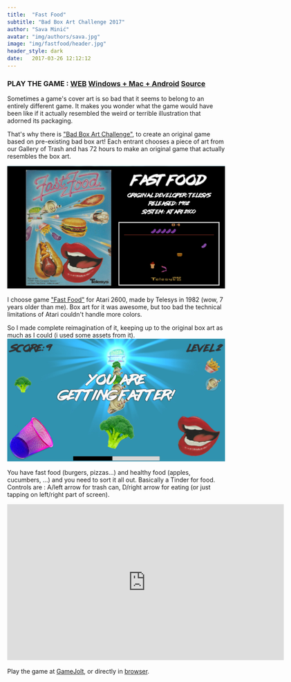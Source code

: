 ```yaml
---
title:  "Fast Food"
subtitle: "Bad Box Art Challenge 2017"
author: "Sava Minić"
avatar: "img/authors/sava.jpg"
image: "img/fastfood/header.jpg"
header_style: dark
date:   2017-03-26 12:12:12
---
```


### PLAY THE GAME : [WEB](http://sava.ninja/FastFood/) [Windows + Mac + Android](http://gamejolt.com/games/fastfood/245466) [Source](https://github.com/SavaMinic/badboxart2017)

Sometimes a game's cover art is so bad that it seems to belong to an entirely different game. It makes you wonder what the game would have been like if it actually resembled the weird or terrible illustration that adorned its packaging.

That's why there is ["Bad Box Art Challenge"](http://jams.gamejolt.io/badboxart2017), to create an original game based on pre-existing bad box art! Each entrant chooses a piece of art from our Gallery of Trash and has 72 hours to make an original game that actually resembles the box art.

<img class="def_image" src="/img/fastfood/screen2.jpg" />

I choose game ["Fast Food"](https://en.wikipedia.org/wiki/Fast_Food_(video_game)) for Atari 2600, made by Telesys in 1982 (wow, 7 years older than me). Box art for it was awesome, but too bad the technical limitations of Atari couldn't handle more colors.

So I made complete reimagination of it, keeping up to the original box art as much as I could (i used some assets from it).
<img class="def_image" src="/img/fastfood/screen1.jpg" />

You have fast food (burgers, pizzas...) and healthy food (apples, cucumbers, ...) and you need to sort it all out. Basically a Tinder for food.
Controls are : A/left arrow for trash can, D/right arrow for eating (or just tapping on left/right part of screen).

<iframe width="640" height="360" src="https://www.youtube.com/embed/1Mleq-HKDYY?rel=0" frameborder="0" allowfullscreen></iframe>

Play the game at [GameJolt](http://gamejolt.com/games/fastfood/245466), or directly in [browser](http://sava.ninja/FastFood/).


